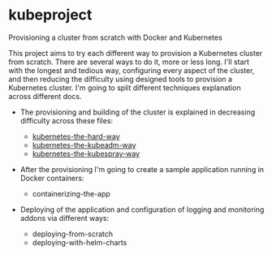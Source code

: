 # kubeproject

Provisioning a cluster from scratch with Docker and Kubernetes

This project aims to try each different way to provision a Kubernetes cluster from scratch. There are several ways to do it, more or less long. I'll start with the longest and tedious way, configuring every aspect of the cluster, and then reducing the difficulty using designed tools to provision a Kubernetes cluster.
I'm going to split different techniques explanation across different docs. 

- The provisioning and building of the cluster is explained in decreasing difficulty across these files:
  - [kubernetes-the-hard-way](https://github.com/xn3cr0nx/kubeproject/blob/master/docs/kubernetes-the-hard-way.md)
  - [kubernetes-the-kubeadm-way](https://github.com/xn3cr0nx/kubeproject/blob/master/docs/kubernetes-the-kubeadm-way.md)
  - [kubernetes-the-kubespray-way](https://github.com/xn3cr0nx/kubeproject/blob/master/docs/kubernetes-the-kubespray-way.md)

- After the provisioning I'm going to create a sample application running in Docker containers:
  - containerizing-the-app

- Deploying of the application and configuration of logging and monitoring addons via different ways:
  - deploying-from-scratch
  - deploying-with-helm-charts